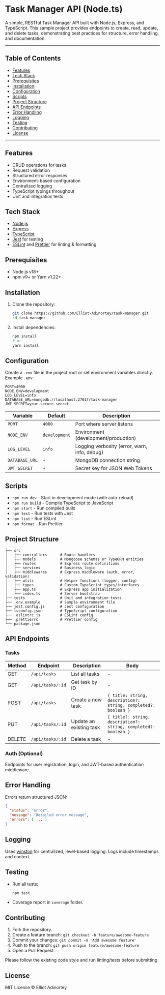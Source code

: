 # Task Manager API (Node.ts)

A simple, RESTful Task Manager API built with Node.js, Express, and TypeScript. This sample project provides endpoints to create, read, update, and delete tasks, demonstrating best practices for structure, error handling, and documentation.

---

## Table of Contents

* [Features](#features)
* [Tech Stack](#tech-stack)
* [Prerequisites](#prerequisites)
* [Installation](#installation)
* [Configuration](#configuration)
* [Scripts](#scripts)
* [Project Structure](#project-structure)
* [API Endpoints](#api-endpoints)
* [Error Handling](#error-handling)
* [Logging](#logging)
* [Testing](#testing)
* [Contributing](#contributing)
* [License](#license)

---

## Features

* CRUD operations for tasks
* Request validation
* Structured error responses
* Environment-based configuration
* Centralized logging
* TypeScript typings throughout
* Unit and integration tests

## Tech Stack

* [Node.js](https://nodejs.org/)
* [Express](https://expressjs.com/)
* [TypeScript](https://www.typescriptlang.org/)
* [Jest](https://jestjs.io/) for testing
* [ESLint](https://eslint.org/) and [Prettier](https://prettier.io/) for linting & formatting

## Prerequisites

* Node.js v18+
* npm v9+ or Yarn v1.22+

## Installation

1. Clone the repository:

   ```sh
   git clone https://github.com/Elliot-Adinortey/task-manager.git
   cd task-manager
   ```
2. Install dependencies:

   ```sh
   npm install
   # or
   yarn install
   ```

## Configuration

Create a `.env` file in the project root or set environment variables directly. Example `.env`:

```dotenv
PORT=4000
NODE_ENV=development
LOG_LEVEL=info
DATABASE_URL=mongodb://localhost:27017/task-manager
JWT_SECRET=your-secure-secret
```

| Variable       | Default       | Description                                  |
| -------------- | ------------- | -------------------------------------------- |
| `PORT`         | `4000`        | Port where server listens                    |
| `NODE_ENV`     | `development` | Environment (development/production)         |
| `LOG_LEVEL`    | `info`        | Logging verbosity (error, warn, info, debug) |
| `DATABASE_URL` | -             | MongoDB connection string                    |
| `JWT_SECRET`   | -             | Secret key for JSON Web Tokens               |

## Scripts

* `npm run dev` - Start in development mode (with auto-reload)
* `npm run build` - Compile TypeScript to JavaScript
* `npm start` - Run compiled build
* `npm test` - Run tests with Jest
* `npm lint` - Run ESLint
* `npm format` - Run Prettier

## Project Structure

```
├── src
│   ├── controllers      # Route handlers
│   ├── models           # Mongoose schemas or TypeORM entities
│   ├── routes           # Express route definitions
│   ├── services         # Business logic
│   ├── middlewares      # Express middleware (auth, error, validation)
│   ├── utils            # Helper functions (logger, config)
│   ├── types            # Custom TypeScript types/interfaces
│   ├── app.ts           # Express app initialization
│   └── index.ts         # Server bootstrap
├── tests                # Unit and integration tests
├── .env.example         # Sample environment file
├── jest.config.js       # Jest configuration
├── tsconfig.json        # TypeScript configuration
├── .eslintrc.js         # ESLint config
├── .prettierrc          # Prettier config
└── package.json
```

## API Endpoints

### Tasks

| Method | Endpoint         | Description             | Body                                                            |
| ------ | ---------------- | ----------------------- | --------------------------------------------------------------- |
| GET    | `/api/tasks`     | List all tasks          | -                                                               |
| GET    | `/api/tasks/:id` | Get task by ID          | -                                                               |
| POST   | `/api/tasks`     | Create a new task       | `{ title: string, description?: string, completed?: boolean }`  |
| PUT    | `/api/tasks/:id` | Update an existing task | `{ title?: string, description?: string, completed?: boolean }` |
| DELETE | `/api/tasks/:id` | Delete a task           | -                                                               |

### Auth (Optional)

Endpoints for user registration, login, and JWT-based authentication middleware.

## Error Handling

Errors return structured JSON:

```json
{
  "status": "error",
  "message": "Detailed error message",
  "errors": [ ... ]
}
```

## Logging

Uses [winston](https://github.com/winstonjs/winston) for centralized, level-based logging. Logs include timestamps and context.

## Testing

* Run all tests:

  ```sh
  npm test
  ```
* Coverage report in `coverage` folder.

## Contributing

1. Fork the repository.
2. Create a feature branch: `git checkout -b feature/awesome-feature`
3. Commit your changes: `git commit -m 'Add awesome feature'`
4. Push to the branch: `git push origin feature/awesome-feature`
5. Open a Pull Request.

Please follow the existing code style and run linting/tests before submitting.

## License

MIT License © Elliot Adinortey
